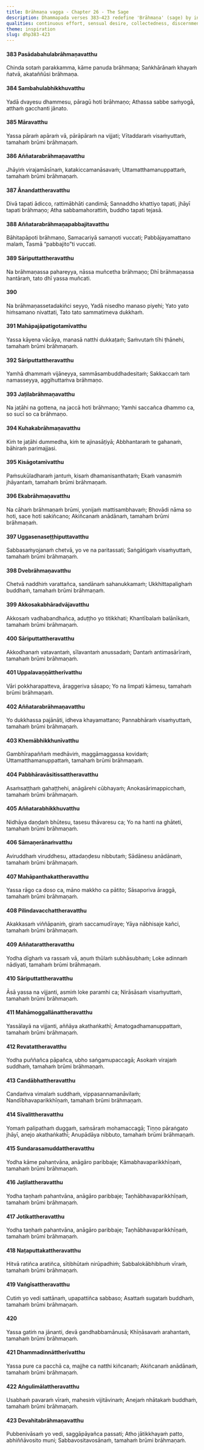 ```yaml
---
title: Brāhmaṇa vagga - Chapter 26 - The Sage
description: Dhammapada verses 383–423 redefine 'Brāhmaṇa' (sage) by inner attainment, not birth or appearance. Through effort, a true sage cuts craving, understands reality, and realizes Nibbāna. Fearless, detached, pure, and restrained, they embody non-violence and patience. Free from defilements and attachments, having overcome suffering and rebirth, the sage achieves the ultimate goal, radiating wisdom and peace.
qualities: continuous effort, sensual desire, collectedness, discernment, complete comprehension, dispassion, cultivation, aggressiveness, giving up, self-control, harmful, clinging to rules and observances, lack of discernment, attachment, with nothing, patience, diligence, ethical conduct, tame, humility, loving-kindness, tranquility, non-harm, not taking what is not given, contentment, direct knowledge, quenching
theme: inspiration
slug: dhp383-423
---
```


#### 383 Pasādabahulabrāhmaṇavatthu

Chinda sotaṁ parakkamma,
kāme panuda brāhmaṇa;
Saṅkhārānaṁ khayaṁ ñatvā,
akataññūsi brāhmaṇa.

#### 384 Sambahulabhikkhuvatthu

Yadā dvayesu dhammesu,
pāragū hoti brāhmaṇo;
Athassa sabbe saṁyogā,
atthaṁ gacchanti jānato.

#### 385 Māravatthu

Yassa pāraṁ apāraṁ vā,
pārāpāraṁ na vijjati;
Vītaddaraṁ visaṁyuttaṁ,
tamahaṁ brūmi brāhmaṇaṁ.

#### 386 Aññatarabrāhmaṇavatthu

Jhāyiṁ virajamāsīnaṁ,
katakiccamanāsavaṁ;
Uttamatthamanuppattaṁ,
tamahaṁ brūmi brāhmaṇaṁ.

#### 387 Ānandattheravatthu

Divā tapati ādicco,
rattimābhāti candimā;
Sannaddho khattiyo tapati,
jhāyī tapati brāhmaṇo;
Atha sabbamahorattiṁ,
buddho tapati tejasā.

#### 388 Aññatarabrāhmaṇapabbajitavatthu

Bāhitapāpoti brāhmaṇo,
Samacariyā samaṇoti vuccati;
Pabbājayamattano malaṁ,
Tasmā “pabbajito”ti vuccati.

#### 389 Sāriputtattheravatthu

Na brāhmaṇassa pahareyya,
nāssa muñcetha brāhmaṇo;
Dhī brāhmaṇassa hantāraṁ,
tato dhī yassa muñcati.

#### 390

Na brāhmaṇassetadakiñci seyyo,
Yadā nisedho manaso piyehi;
Yato yato hiṁsamano nivattati,
Tato tato sammatimeva dukkhaṁ.

#### 391 Mahāpajāpatigotamīvatthu

Yassa kāyena vācāya,
manasā natthi dukkaṭaṁ;
Saṁvutaṁ tīhi ṭhānehi,
tamahaṁ brūmi brāhmaṇaṁ.

#### 392 Sāriputtattheravatthu

Yamhā dhammaṁ vijāneyya,
sammāsambuddhadesitaṁ;
Sakkaccaṁ taṁ namasseyya,
aggihuttaṁva brāhmaṇo.

#### 393 Jaṭilabrāhmaṇavatthu

Na jaṭāhi na gottena,
na jaccā hoti brāhmaṇo;
Yamhi saccañca dhammo ca,
so sucī so ca brāhmaṇo.

#### 394 Kuhakabrāhmaṇavatthu

Kiṁ te jaṭāhi dummedha,
kiṁ te ajinasāṭiyā;
Abbhantaraṁ te gahanaṁ,
bāhiraṁ parimajjasi.

#### 395 Kisāgotamīvatthu

Paṁsukūladharaṁ jantuṁ,
kisaṁ dhamanisanthataṁ;
Ekaṁ vanasmiṁ jhāyantaṁ,
tamahaṁ brūmi brāhmaṇaṁ.

#### 396 Ekabrāhmaṇavatthu

Na cāhaṁ brāhmaṇaṁ brūmi,
yonijaṁ mattisambhavaṁ;
Bhovādi nāma so hoti,
sace hoti sakiñcano;
Akiñcanaṁ anādānaṁ,
tamahaṁ brūmi brāhmaṇaṁ.

#### 397 Uggasenaseṭṭhiputtavatthu

Sabbasaṁyojanaṁ chetvā,
yo ve na paritassati;
Saṅgātigaṁ visaṁyuttaṁ,
tamahaṁ brūmi brāhmaṇaṁ.

#### 398 Dvebrāhmaṇavatthu

Chetvā naddhiṁ varattañca,
sandānaṁ sahanukkamaṁ;
Ukkhittapalighaṁ buddhaṁ,
tamahaṁ brūmi brāhmaṇaṁ.

#### 399 Akkosakabhāradvājavatthu

Akkosaṁ vadhabandhañca,
aduṭṭho yo titikkhati;
Khantībalaṁ balānīkaṁ,
tamahaṁ brūmi brāhmaṇaṁ.

#### 400 Sāriputtattheravatthu

Akkodhanaṁ vatavantaṁ,
sīlavantaṁ anussadaṁ;
Dantaṁ antimasārīraṁ,
tamahaṁ brūmi brāhmaṇaṁ.

#### 401 Uppalavaṇṇāttherīvatthu

Vāri pokkharapatteva,
āraggeriva sāsapo;
Yo na limpati kāmesu,
tamahaṁ brūmi brāhmaṇaṁ.

#### 402 Aññatarabrāhmaṇavatthu

Yo dukkhassa pajānāti,
idheva khayamattano;
Pannabhāraṁ visaṁyuttaṁ,
tamahaṁ brūmi brāhmaṇaṁ.

#### 403 Khemābhikkhunīvatthu

Gambhīrapaññaṁ medhāviṁ,
maggāmaggassa kovidaṁ;
Uttamatthamanuppattaṁ,
tamahaṁ brūmi brāhmaṇaṁ.

#### 404 Pabbhāravāsitissattheravatthu

Asaṁsaṭṭhaṁ gahaṭṭhehi,
anāgārehi cūbhayaṁ;
Anokasārimappicchaṁ,
tamahaṁ brūmi brāhmaṇaṁ.

#### 405 Aññatarabhikkhuvatthu

Nidhāya daṇḍaṁ bhūtesu,
tasesu thāvaresu ca;
Yo na hanti na ghāteti,
tamahaṁ brūmi brāhmaṇaṁ.

#### 406 Sāmaṇerānaṁvatthu

Aviruddhaṁ viruddhesu,
attadaṇḍesu nibbutaṁ;
Sādānesu anādānaṁ,
tamahaṁ brūmi brāhmaṇaṁ.

#### 407 Mahāpanthakattheravatthu

Yassa rāgo ca doso ca,
māno makkho ca pātito;
Sāsaporiva āraggā,
tamahaṁ brūmi brāhmaṇaṁ.

#### 408 Pilindavacchattheravatthu

Akakkasaṁ viññāpaniṁ,
giraṁ saccamudīraye;
Yāya nābhisaje kañci,
tamahaṁ brūmi brāhmaṇaṁ.

#### 409 Aññatarattheravatthu

Yodha dīghaṁ va rassaṁ vā,
aṇuṁ thūlaṁ subhāsubhaṁ;
Loke adinnaṁ nādiyati,
tamahaṁ brūmi brāhmaṇaṁ.

#### 410 Sāriputtattheravatthu

Āsā yassa na vijjanti,
asmiṁ loke paramhi ca;
Nirāsāsaṁ visaṁyuttaṁ,
tamahaṁ brūmi brāhmaṇaṁ.

#### 411 Mahāmoggallānattheravatthu

Yassālayā na vijjanti,
aññāya akathaṅkathī;
Amatogadhamanuppattaṁ,
tamahaṁ brūmi brāhmaṇaṁ.

#### 412 Revatattheravatthu

Yodha puññañca pāpañca,
ubho saṅgamupaccagā;
Asokaṁ virajaṁ suddhaṁ,
tamahaṁ brūmi brāhmaṇaṁ.

#### 413 Candābhattheravatthu

Candaṁva vimalaṁ suddhaṁ,
vippasannamanāvilaṁ;
Nandībhavaparikkhīṇaṁ,
tamahaṁ brūmi brāhmaṇaṁ.

#### 414 Sīvalittheravatthu

Yomaṁ palipathaṁ duggaṁ,
saṁsāraṁ mohamaccagā;
Tiṇṇo pāraṅgato jhāyī,
anejo akathaṅkathī;
Anupādāya nibbuto,
tamahaṁ brūmi brāhmaṇaṁ.

#### 415 Sundarasamuddattheravatthu

Yodha kāme pahantvāna,
anāgāro paribbaje;
Kāmabhavaparikkhīṇaṁ,
tamahaṁ brūmi brāhmaṇaṁ.

#### 416 Jaṭilattheravatthu

Yodha taṇhaṁ pahantvāna,
anāgāro paribbaje;
Taṇhābhavaparikkhīṇaṁ,
tamahaṁ brūmi brāhmaṇaṁ.

#### 417 Jotikattheravatthu

Yodha taṇhaṁ pahantvāna,
anāgāro paribbaje;
Taṇhābhavaparikkhīṇaṁ,
tamahaṁ brūmi brāhmaṇaṁ.

#### 418 Naṭaputtakattheravatthu

Hitvā ratiñca aratiñca,
sītibhūtaṁ nirūpadhiṁ;
Sabbalokābhibhuṁ vīraṁ,
tamahaṁ brūmi brāhmaṇaṁ.

#### 419 Vaṅgīsattheravatthu

Cutiṁ yo vedi sattānaṁ,
upapattiñca sabbaso;
Asattaṁ sugataṁ buddhaṁ,
tamahaṁ brūmi brāhmaṇaṁ.

#### 420

Yassa gatiṁ na jānanti,
devā gandhabbamānusā;
Khīṇāsavaṁ arahantaṁ,
tamahaṁ brūmi brāhmaṇaṁ.

#### 421 Dhammadinnāttherīvatthu

Yassa pure ca pacchā ca,
majjhe ca natthi kiñcanaṁ;
Akiñcanaṁ anādānaṁ,
tamahaṁ brūmi brāhmaṇaṁ.

#### 422 Aṅgulimālattheravatthu

Usabhaṁ pavaraṁ vīraṁ,
mahesiṁ vijitāvinaṁ;
Anejaṁ nhātakaṁ buddhaṁ,
tamahaṁ brūmi brāhmaṇaṁ.

#### 423 Devahitabrāhmaṇavatthu

Pubbenivāsaṁ yo vedi,
saggāpāyañca passati;
Atho jātikkhayaṁ patto,
abhiññāvosito muni;
Sabbavositavosānaṁ,
tamahaṁ brūmi brāhmaṇaṁ.
